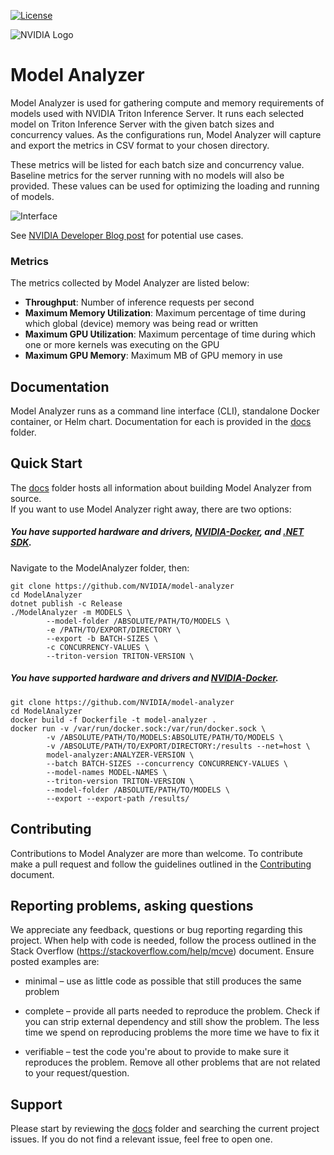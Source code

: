 [![License](https://img.shields.io/badge/License-Apache_2.0-lightgrey.svg)](https://opensource.org/licenses/Apache-2.0)

![NVIDIA Logo](../images/NVIDIA-logo.png?raw=true)

# Model Analyzer

Model Analyzer is used for gathering compute and memory requirements of models used with NVIDIA Triton Inference Server. It runs each selected model on Triton Inference Server with the given batch sizes and concurrency values. As the configurations run, Model Analyzer will capture and export the metrics in CSV format to your chosen directory.

These metrics will be listed for each batch size and concurrency value. Baseline metrics for the server running with no models will also be provided. These values can be used for optimizing the loading and running of models.

![Interface](../images/interface-preview.png?raw=true "Model Analyzer Interface")

See [NVIDIA Developer Blog post] for potential use cases.

### Metrics

The metrics collected by Model Analyzer are listed below:

- **Throughput**: Number of inference requests per second
- **Maximum Memory Utilization**: Maximum percentage of time during which global (device) memory was being read or written
- **Maximum GPU Utilization**: Maximum percentage of time during which one or more kernels was executing on the GPU
- **Maximum GPU Memory**: Maximum MB of GPU memory in use


## Documentation

Model Analyzer runs as a command line interface (CLI), standalone Docker container, or Helm chart. Documentation for each is provided in the [docs] folder.

## Quick Start

The [docs] folder hosts all information about building Model Analyzer from source.  
If you want to use Model Analyzer right away, there are two options:

##### You have supported hardware and drivers, [NVIDIA-Docker], and [.NET SDK].

Navigate to the ModelAnalyzer folder, then:


```
git clone https://github.com/NVIDIA/model-analyzer
cd ModelAnalyzer
dotnet publish -c Release
./ModelAnalyzer -m MODELS \
        --model-folder /ABSOLUTE/PATH/TO/MODELS \
        -e /PATH/TO/EXPORT/DIRECTORY \
        --export -b BATCH-SIZES \
        -c CONCURRENCY-VALUES \
        --triton-version TRITON-VERSION \
```

##### You have supported hardware and drivers and [NVIDIA-Docker].

```
git clone https://github.com/NVIDIA/model-analyzer
cd ModelAnalyzer
docker build -f Dockerfile -t model-analyzer .
docker run -v /var/run/docker.sock:/var/run/docker.sock \
        -v /ABSOLUTE/PATH/TO/MODELS:ABSOLUTE/PATH/TO/MODELS \
        -v /ABSOLUTE/PATH/TO/EXPORT/DIRECTORY:/results --net=host \
        model-analyzer:ANALYZER-VERSION \
        --batch BATCH-SIZES --concurrency CONCURRENCY-VALUES \
        --model-names MODEL-NAMES \
        --triton-version TRITON-VERSION \
        --model-folder /ABSOLUTE/PATH/TO/MODELS \
        --export --export-path /results/
```


## Contributing

Contributions to Model Analyzer are more than welcome. To
contribute make a pull request and follow the guidelines outlined in
the [Contributing] document.

## Reporting problems, asking questions

We appreciate any feedback, questions or bug reporting regarding this
project. When help with code is needed, follow the process outlined in
the Stack Overflow (https://stackoverflow.com/help/mcve)
document. Ensure posted examples are:

* minimal – use as little code as possible that still produces the
  same problem

* complete – provide all parts needed to reproduce the problem. Check
  if you can strip external dependency and still show the problem. The
  less time we spend on reproducing problems the more time we have to
  fix it

* verifiable – test the code you're about to provide to make sure it
  reproduces the problem. Remove all other problems that are not
  related to your request/question.
   
## Support

Please start by reviewing the [docs] folder and searching the current project issues. If you do not find a relevant issue, feel free to open one.

[.NET SDK]: https://dotnet.microsoft.com/download
[Contributing]: CONTRIBUTING.md
[docs]: docs
[NVIDIA Developer Blog post]: https://developer.nvidia.com/blog/maximizing-deep-learning-inference-performance-with-nvidia-model-analyzer/
[NVIDIA-Docker]: https://github.com/NVIDIA/nvidia-docker